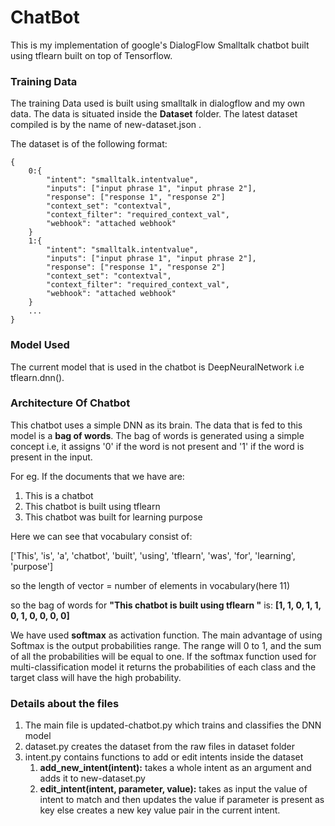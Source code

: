 # ChatBot
                                          
This is my implementation of google's DialogFlow Smalltalk chatbot built using tflearn built on top of Tensorflow. 

### Training Data
The training Data used is built using smalltalk in dialogflow and my own data. The data is situated inside the **Dataset** folder.
The latest dataset compiled is by the name of new-dataset.json .

The dataset is of the following format:

    {
        0:{
            "intent": "smalltalk.intentvalue",
            "inputs": ["input phrase 1", "input phrase 2"],
            "response": ["response 1", "response 2"]
            "context_set": "contextval",
            "context_filter": "required_context_val",
            "webhook": "attached webhook"
        }
        1:{
            "intent": "smalltalk.intentvalue",
            "inputs": ["input phrase 1", "input phrase 2"],
            "response": ["response 1", "response 2"]
            "context_set": "contextval",
            "context_filter": "required_context_val",
            "webhook": "attached webhook"
        }
        ...
    }

### Model Used

The current model that is used in the chatbot is DeepNeuralNetwork i.e tflearn.dnn().

### Architecture Of Chatbot

This chatbot uses a simple DNN as its brain. The data that is fed to this model is a **bag of words**. The bag of words is generated using a simple concept i.e,
it assigns '0' if the word is not present and '1' if the word is present in the input.

For eg. If the documents that we have are: 
1. This is a chatbot
2. This chatbot is built using tflearn
3. This chatbot was built for learning purpose

Here we can see that vocabulary consist of: 

['This', 'is', 'a', 'chatbot', 'built', 'using', 'tflearn', 'was', 'for', 'learning', 'purpose']

so the length of vector = number of elements in vocabulary(here 11)

so the bag of words for **"This chatbot is built using tflearn "** is: **[1, 1, 0, 1, 1, 0, 1, 0, 0, 0, 0]**

We have used **softmax** as activation function. The main advantage of using Softmax is the output probabilities range. The range will 0 to 1, and the sum of all the probabilities will be equal to one. If the softmax function used for multi-classification model it returns the probabilities of each class and the target class will have the high probability.

### Details about the files

 1. The main file is updated-chatbot.py which trains and classifies the DNN model
 2. dataset.py creates the dataset from the raw files in dataset folder
 3. intent.py contains functions to add or edit intents inside the dataset
	1. **add_new_intent(intent):** takes a whole intent as an argument and adds it to new-dataset.py
    2. **edit_intent(intent, parameter, value):** takes as input the value of intent to match and then updates the value if parameter is present as key else creates a new key value pair in the current intent.


